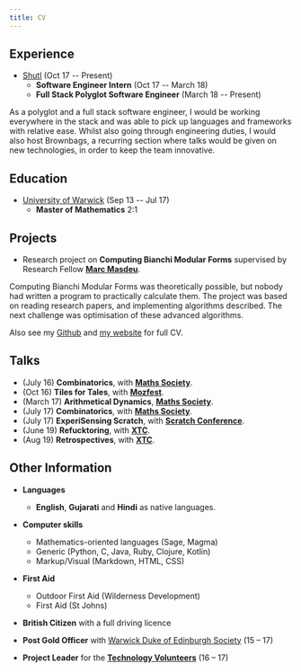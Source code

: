 ```yaml
---
title: CV
---
```


## Experience

- [Shutl][_shutl] (Oct 17 -- Present)
  - **Software Engineer Intern** (Oct 17 -- March 18)
  - **Full Stack Polyglot Software Engineer** (March 18 -- Present)

As a polyglot and a full stack software engineer, I would be working everywhere in the stack and was able to pick up languages and frameworks with relative ease.
Whilst also going through engineering duties, I would also host Brownbags, a recurring section where talks would be given on new technologies, in order to keep the team innovative.

## Education

- [University of Warwick][_wwk] (Sep 13 -- Jul 17)
  - **Master of Mathematics** 2:1

## Projects

- Research project on **Computing Bianchi Modular Forms** supervised by Research Fellow [**Marc Masdeu**][_mm].

Computing Bianchi Modular Forms was theoretically possible, but nobody had written a program to practically calculate them. The project was based on reading research papers, and implementing algorithms described. The next challenge was optimisation of these advanced algorithms.

Also see my [Github][_gh] and [my website][_ghp] for full CV.

## Talks

- (July 16) **Combinatorics**, with [**Maths Society**][_wms].
- (Oct 16) **Tiles for Tales**, with [**Mozfest**][_moz].
- (March 17) **Arithmetical Dynamics**, [**Maths Society**][_wms].
- (July 17) **Combinatorics**, with [**Maths Society**][_wms].
- (July 17) **ExperiSensing Scratch**, with [**Scratch Conference**][_sc].
- (June 19) **Refucktoring**, with [**XTC**][_xtc].
- (Aug 19) **Retrospectives**, with [**XTC**][_xtc].

## Other Information

- **Languages**

  - **English**, **Gujarati** and **Hindi** as native languages.

- **Computer skills**

  - Mathematics-oriented languages (Sage, Magma)
  - Generic (Python, C, Java, Ruby, Clojure, Kotlin)
  - Markup/Visual (Markdown, HTML, CSS)

- **First Aid**

  - Outdoor First Aid (Wilderness Development)
  - First Aid (St Johns)

- **British Citizen** with a full driving licence

- **Post Gold Officer** with [Warwick Duke of Edinburgh Society][_wdofe] (15 – 17)
- **Project Leader** for the [**Technology Volunteers**][_tv] (16 – 17)

<!--- All the links -->

[_wwk]: http://www2.warwick.ac.uk/fac/sci/maths "Warwick Maths Institute"
[_stp]: http://www.st-pauls.leicester.sch.uk/ "St Pauls Leicester"
[_lgs]: http://www.leicestergrammar.org.uk/ "Leicester Grammar"
[_mm]: http://mat.uab.cat/~masdeu "Marc Masdeu"
[_wms]: http://warwickmaths.org/ "Warwick Maths Society"
[_tv]: http://www2.warwick.ac.uk/about/community/volunteers/volunteering/techvols/ "Technology Volunteers"
[_gh]: https://github.com/mdave16 "mdave16"
[_ghp]: https://mdave16.github.io/ "My website"
[_moz]: https://www.mozillafestival.org/ "Mozfest"
[_sc]: https://scratch.mit.edu/conference/ "Scratch Conf"
[_xtc]: http://www.extremetuesday.com/ "Extreme Tuesday Club"
[_shutl]: https://shutl.com "Shutl"
[_wdofe]: https://warwick.ac.uk/sunion/dofesoc/ "Warwick Duke Of Edinburgh Society"
